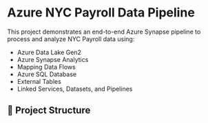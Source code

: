 # Azure NYC Payroll Data Pipeline

This project demonstrates an end-to-end Azure Synapse pipeline to process and analyze NYC Payroll data using:

- Azure Data Lake Gen2
- Azure Synapse Analytics
- Mapping Data Flows
- Azure SQL Database
- External Tables
- Linked Services, Datasets, and Pipelines

## 🔧 Project Structure

